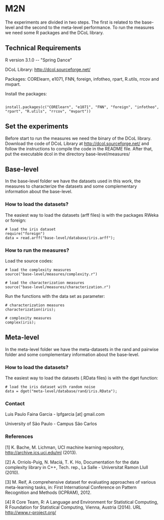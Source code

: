 M2N
===
The experiments are divided in two steps. The first is related to the base-level and the second to the meta-level performance. To run the measures we need some R packages and the DCoL library. 

## Technical Requirements

R version 3.1.0 -- "Spring Dance"

DCoL Library: http://dcol.sourceforge.net/ 

Packages: CORElearn, e1071, FNN, foreign, infotheo, rpart, R.utils, rrcov and mvpart.

Install the packages:

```

install.packages(c("CORElearn", "e1071", "FNN", "foreign", "infotheo", 
"rpart", "R.utils", "rrcov", "mvpart"))

```

## Set the experiments

Before start to run the measures we need the binary of the DCoL library. Download the code of DCoL Library at http://dcol.sourceforge.net/ and follow the instructions to compile the code in the README file. After that, put the executable dcol in the directory base-level/measures/

## Base-level

In the base-level folder we have the datasets used in this work, the measures to characterize the datasets and some complementary information about the base-level.

### How to load the datasets?

The easiest way to load the datasets (arff files) is with the packages RWeka or foreign:

```
# load the iris dataset
require("foreign")
data = read.arff("base-level/database/iris.arff");

```

### How to run the measures?

Load the source codes:

```
# load the complexity measures
source("base-level/measures/complexity.r")

```

```
# load the characterization measures
source("base-level/measures/characterization.r")

```

Run the functions with the data set as parameter:

```
# characterization measures
characterization(iris);

# complexity measures
complex(iris);
```

## Meta-level

In the meta-level folder we have the meta-datasets in the rand and pairwise folder and some complementary information about the base-level.

### How to load the datasets?

The easiest way to load the datasets (.RData files) is with the dget function:

```
# load the iris dataset with random noise
data = dget("meta-level/database/rand/iris.RData");

```

### Contact

Luis Paulo Faina Garcia - lpfgarcia [at] gmail.com

University of São Paulo - Campus São Carlos


### References

[1] K. Bache, M. Lichman, UCI machine learning repository, http://archive.ics.uci.edu/ml (2013).

[2] A. Orriols-Puig, N. Maciá, T. K. Ho, Documentation for the data complexity library in C++, Tech. rep., La Salle - Universitat Ramon Llull (2010).

[3] M. Reif, A comprehensive dataset for evaluating approaches of various meta-learning tasks, in: First International Conference on Pattern Recognition and Methods (ICPRAM), 2012.

[4] R Core Team, R: A Language and Environment for Statistical Computing, R Foundation for Statistical Computing, Vienna, Austria (2014). URL http://www.r-project.org/
